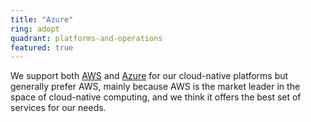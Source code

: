 ```yaml
---
title: "Azure"
ring: adopt
quadrant: platforms-and-operations
featured: true
---
```


We support both [AWS](/platforms-and-operations/aws) and [Azure](https://azure.microsoft.com/en-us/explore/) for our cloud-native platforms but generally
prefer AWS, mainly because AWS is the market leader in the space of cloud-native computing,
and we think it offers the best set of services for our needs.
